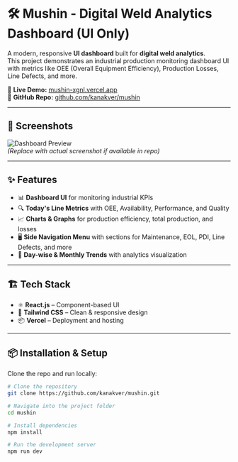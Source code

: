 # 🛠️ Mushin - Digital Weld Analytics Dashboard (UI Only)

A modern, responsive **UI dashboard** built for **digital weld analytics**.  
This project demonstrates an industrial production monitoring dashboard UI with metrics like OEE (Overall Equipment Efficiency), Production Losses, Line Defects, and more.  

🚀 **Live Demo:** [mushin-xgnl.vercel.app](https://mushin-xgnl.vercel.app/)  
📂 **GitHub Repo:** [github.com/kanakver/mushin](https://github.com/kanakver/mushin)

---

## 📸 Screenshots
![Dashboard Preview](./preview.png)  
*(Replace with actual screenshot if available in repo)*

---

## ✨ Features
- 📊 **Dashboard UI** for monitoring industrial KPIs  
- 🔍 **Today's Line Metrics** with OEE, Availability, Performance, and Quality  
- 📈 **Charts & Graphs** for production efficiency, total production, and losses  
- 🖥️ **Side Navigation Menu** with sections for Maintenance, EOL, PDI, Line Defects, and more  
- 📅 **Day-wise & Monthly Trends** with analytics visualization  

---

## 🏗️ Tech Stack
- ⚛️ **React.js** – Component-based UI  
- 🎨 **Tailwind CSS** – Clean & responsive design  
- 📦 **Vercel** – Deployment and hosting  

---

## 📦 Installation & Setup
Clone the repo and run locally:

```bash
# Clone the repository
git clone https://github.com/kanakver/mushin.git

# Navigate into the project folder
cd mushin

# Install dependencies
npm install

# Run the development server
npm run dev
